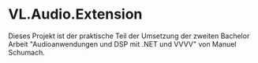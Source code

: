 # VL.Audio.Extension

Dieses Projekt ist der praktische Teil der Umsetzung der zweiten Bachelor Arbeit "Audioanwendungen und DSP mit .NET und VVVV" von Manuel Schumach.
